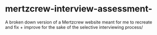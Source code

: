 # mertzcrew-interview-assessment-
A broken down version of a Mertzcrew website meant for me to recreate and fix + improve for the sake of the selective interviewing process/ 
